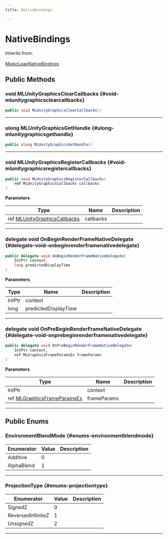 ```yaml
---
title: NativeBindings

---
```


# NativeBindings







Inherits from: <br></br>[MagicLeapNativeBindings](/unity-api/api/UnityEngine.XR.MagicLeap.Native/MagicLeapNativeBindings/UnityEngine.XR.MagicLeap.Native.MagicLeapNativeBindings.md)




## Public Methods

### void MLUnityGraphicsClearCallbacks {#void-mlunitygraphicsclearcallbacks}

```csharp
public void MLUnityGraphicsClearCallbacks()
```






-----------

### ulong MLUnityGraphicsGetHandle {#ulong-mlunitygraphicsgethandle}

```csharp
public ulong MLUnityGraphicsGetHandle()
```






-----------

### void MLUnityGraphicsRegisterCallbacks {#void-mlunitygraphicsregistercallbacks}

```csharp
public void MLUnityGraphicsRegisterCallbacks(
    ref MLUnityGraphicsCallbacks callbacks
)
```


**Parameters**

| Type | Name  | Description  | 
|--|--|--|
| ref [MLUnityGraphicsCallbacks](/unity-api/api/UnityEngine.XR.MagicLeap/MLGraphicsHooks/NativeBindings/UnityEngine.XR.MagicLeap.MLGraphicsHooks.NativeBindings.MLUnityGraphicsCallbacks.md) |callbacks||






-----------

### delegate void OnBeginRenderFrameNativeDelegate {#delegate-void-onbeginrenderframenativedelegate}

```csharp
public delegate void OnBeginRenderFrameNativeDelegate(
    IntPtr context,
    long predictedDisplayTime
)
```


**Parameters**

| Type | Name  | Description  | 
|--|--|--|
| IntPtr |context||
| long |predictedDisplayTime||






-----------

### delegate void OnPreBeginRenderFrameNativeDelegate {#delegate-void-onprebeginrenderframenativedelegate}

```csharp
public delegate void OnPreBeginRenderFrameNativeDelegate(
    IntPtr context,
    ref MLGraphicsFrameParamsEx frameParams
)
```


**Parameters**

| Type | Name  | Description  | 
|--|--|--|
| IntPtr |context||
| ref [MLGraphicsFrameParamsEx](/unity-api/api/UnityEngine.XR.MagicLeap/MLGraphicsHooks/NativeBindings/UnityEngine.XR.MagicLeap.MLGraphicsHooks.NativeBindings.MLGraphicsFrameParamsEx.md) |frameParams||






-----------

## Public Enums

### EnvironmentBlendMode {#enums-environmentblendmode}

| Enumerator | Value | Description |
| ---------- | ----- | ----------- |
| Additive | 0|   |
| AlphaBlend | 1|   |








-----------

### ProjectionType {#enums-projectiontype}

| Enumerator | Value | Description |
| ---------- | ----- | ----------- |
| SignedZ | 0|   |
| ReversedInfiniteZ | 1|   |
| UnsignedZ | 2|   |








-----------

